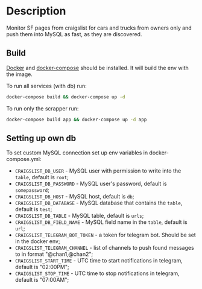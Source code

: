 # Description 

Monitor SF pages from craigslist for cars and trucks from owners only
and push them into MySQL as fast, as they are discovered.  

## Build

[Docker](https://docs.docker.com/engine/install/) and [docker-compose](https://docs.docker.com/compose/install/) should be installed.
It will build the env with the image.

To run all services (with db) run:

```bash
docker-compose build && docker-compose up -d
```

To run only the scrapper run:

```bash
docker-compose build app && docker-compose up -d app
```

## Setting up own db

To set custom MySQL connection set up env variables in docker-compose.yml: 

- `CRAIGSLIST_DB_USER` - MySQL user with permission to write into the `table`, default is `root`;
- `CRAIGSLIST_DB_PASSWORD` - MySQL user's password, default is `somepassword`;
- `CRAIGSLIST_DB_HOST` - MySQL host, default is `db`;
- `CRAIGSLIST_DB_DATABASE` - MySQL database that contains the `table`, default is `test`;
- `CRAIGSLIST_DB_TABLE` - MySQL table, default is `urls`;
- `CRAIGSLIST_DB_FIELD_NAME` - MySQL field name in the `table`, default is `url`;
- `CRAIGSLIST_TELEGRAM_BOT_TOKEN` - a token for telegram bot. Should be set in the docker env;
- `CRAIGSLIST_TELEGRAM_CHANNEL` - list of channels to push found messages to in format "@chan1,@chan2";
- `CRAIGSLIST_START_TIME` - UTC time to start notifications in telegram, default is "02:00PM";
- `CRAIGSLIST_STOP_TIME` - UTC time to stop notifications in telegram, default is "07:00AM";